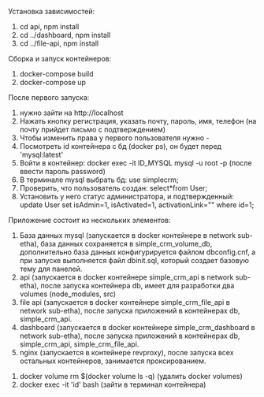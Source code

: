 Установка зависимостей:
1. cd api, npm install
2. cd ../dashboard, npm install
3. cd ../file-api, npm install

Сборка и запуск контейнеров:
1. docker-compose build
2. docker-compose up

После первого запуска:
1. нужно зайти на http://localhost
2. Нажать кнопку регистрация, указать почту, пароль, имя, телефон (на почту прийдет письмо с подтверждением)
3. Чтобы изменить права у первого пользователя нужно - 
  1. Посмотреть id контейнера с бд (docker ps), он будет перед 'mysql:latest'
  2. Войти в контейнер: docker exec -it ID_MYSQL mysql -u root -p (после ввести пароль password)
  3. В терминале mysql выбрать бд: use simplecrm;
  4. Проверить, что пользователь создан: select*from User;
  5. Установить у него статус администратора, и подтвержденный: update User set isAdmin=1, isActivated=1, activationLink="" where id=1;

Приложение состоит из нескольких элементов:
1) База данных mysql (запускается в docker контейнере в network sub-etha), 
база данных сохраняется в simple_crm_volume_db, дополнительно база данных конфигурируется файлом dbconfig.cnf, а при запуске выполняется файл dbinit.sql, который создает базовую тему для панелей.
2) api (запускается в docker контейнере simple_crm_api в network sub-etha), после запуска контейнера db, имеет для разработки два volumes (node_modules, src)
3) file api (запускается в docker контейнере simple_crm_file_api в network sub-etha), после запуска приложений в контейнерах db, simple_crm_api.
4) dashboard (запускается в docker контейнере simple_crm_dashboard в network sub-etha), после запуска приложений в контейнерах db, simple_crm_api, simple_crm_file_api.
5) nginx (запускается в контейнере revproxy), после запуска всех остальных контейнеров, занимается проксированием.

1. docker volume rm $(docker volume ls -q) (удалить docker volumes)
2. docker exec -it 'id' bash (зайти в терминал контейнера)
